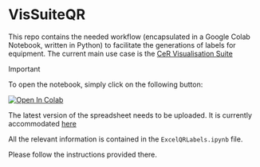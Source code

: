 # VisSuiteQR

This repo contains the needed workflow (encapsulated in a Google Colab Notebook, written in Python) to facilitate the generations of labels for equipment.
The current main use case is the [CeR Visualisation Suite](https://research-hub.auckland.ac.nz/research-software-and-computing/advanced-compute/visualisation)

> [!IMPORTANT]
> To open the notebook, simply click on the following button:

<div>
<a href="https://colab.research.google.com/github/UoA-eResearch/VisSuiteQR/blob/main/ExcelQRLabels.ipynb" target="_parent"><img src="https://colab.research.google.com/assets/colab-badge.svg" alt="Open In Colab"></a>
</div>

The latest version of the spreadsheet needs to be uploaded. It is currently accommodated [here](https://uoa.sharepoint.com/:x:/r/sites/CentreforeResearchCeR-staff/Shared%20Documents/centre-admin/Asset%20Related/Visualisation%20Suite%20Stockkeeping%20and%20Log%20Of%20Lending.xlsx?d=wc98eb84b6950414e92a90a36dcc8f391&csf=1&web=1&e=vgMkXD)


All the relevant information is contained in the `ExcelQRLabels.ipynb` file.

Please follow the instructions provided there. 

